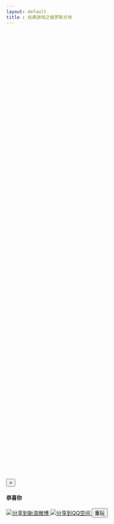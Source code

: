```yaml
---
layout: default
title : 经典游戏之俄罗斯方块
---
```


<p style="padding: 0px;margin: 0px;">
<link rel="stylesheet" href="./tetris.css" type="text/css" />
</p>
<div id="tetris">
</div>
<div class="right-ad">
<!-- 300 x 600 -->
<ins class="adsbygoogle"
     style="display:inline-block;width:300px;height:600px"
     data-ad-client="ca-pub-2326969899478823"
     data-ad-slot="1758482399"></ins>
<script>
(adsbygoogle = window.adsbygoogle || []).push({});
</script>
</div>
<div class="left-ad">
<!-- 300 x 600 -->
<ins class="adsbygoogle"
     style="display:inline-block;width:300px;height:600px"
     data-ad-client="ca-pub-2326969899478823"
     data-ad-slot="1758482399"></ins>
<script>
(adsbygoogle = window.adsbygoogle || []).push({});
</script>
</div>
<div class="modal fade" id="myModal" tabindex="-1" role="dialog" aria-labelledby="myModalLabel" aria-hidden="true">
    <div class="modal-dialog">
    <div class="modal-content">
    <div class="modal-header">
    <button type="button" class="close" data-dismiss="modal" aria-hidden="true">×</button>
    <h4 class="modal-title">
    <strong>恭喜你</strong>
    </h4>
    </div>
    <div class="modal-body">
    <p></p>
    </div>
    <div class="modal-footer">
        <a href="" class="btn game-fenxiang game-fenxiang-weibo"  target="_blank" >
            <img src="http://www.sinaimg.cn/blog/developer/wiki/LOGO_16x16.png" alt="分享到新浪微博" >
        </a>
        <a href="" class="btn game-fenxiang game-fenxiang-qzone"  target="_blank" >
            <img src="http://qzonestyle.gtimg.cn/ac/qzone_v5/app/app_share/qz_logo.png" alt="分享到QQ空间" />
        </a>
		<button type="button" class="btn btn-danger " data-dismiss="modal">重玩</button>
		</div>
    </div>
    </div>
</div>

<script>
tk.comment.isHaveComment = false;
tk.loadJSFile($("body"), "./tetris.js?t=" + tk.time());

if(tk.isMobile.any()){
    tk.ad.isLoadGoogleJs = false;
    tk.ad.isShowPageFoot = false;
    jQuery(document).ready(function(){
        
        tk.ad.showPageFoot("ad-page-footer", "320-50", true);
        $(".ad-page-footer").show();
        tk.ad.loadGoogleJs(true);
    });
}


function setWeiBo(shareUrl, title, $dom){
    var url = "http://v.t.sina.com.cn/share/share.php?url="+encodeURI(shareUrl)+"&title="+encodeURI(title)+"&appkey=2924220432 &searchPic=false";
    $dom.attr("href", url);
}

function setQzone(shareUrl, title, $dom){
    var url = "http://sns.qzone.qq.com/cgi-bin/qzshare/cgi_qzshare_onekey?url="+shareUrl+"#0-qzone-1-68767-d020d2d2a4e8d1a374a433f596ad1440&title=经典游戏之俄罗斯方块&desc="+title+"&summary="+title+"&site=http://github.tiankonguse.com";
    $dom.attr("href", url);
}

function showMessage(score, cb) {
    var $message = $("#myModal");
    var shareUrl = "http://github.tiankonguse.com/project/tetris/";

    
    var title = "俄罗斯方块我轻松达到"+score+"分，你能打败我吗？快来挑战我吧？";
    var bodyText = "恭喜你，获得了" + score + "高分，分享给好友？";
    
    if(typeof WeixinJSBridge == 'undefined'){
        bodyText = "恭喜你，获得了" + score + "高分，分享给好友？";
        setWeiBo(shareUrl, title, $(".game-fenxiang-weibo"));
        setQzone(shareUrl, title, $(".game-fenxiang-qzone"));
    }else{
        $("#game-fenxiang").hide();
        document.title = "俄罗斯方块我轻松达到"+score+"分，你能打败我吗？快来挑战我吧？";
    }
    $message.find(".modal-body>p").text(bodyText + navigator.userAgent);
    $message.modal("show");
    if (cb) {
		$message.on("hidden.bs.modal", cb);
    }
}

</script>

